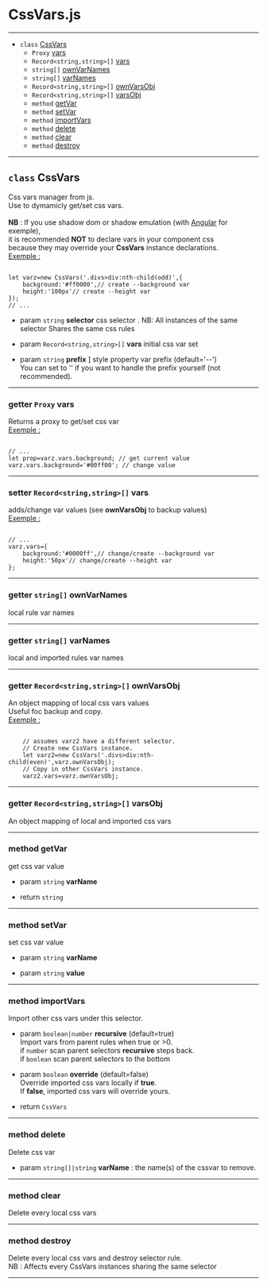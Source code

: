  
# CssVars.js
 
 
<hr/>
 
+ `class` [CssVars](#tgt_CssVars)
  + `Proxy` [vars](#tgt_vars)
  + `Record<string,string>[]` [vars](#tgt_vars)
  + `string[]` [ownVarNames](#tgt_ownVarNames)
  + `string[]` [varNames](#tgt_varNames)
  + `Record<string,string>[]` [ownVarsObj](#tgt_ownVarsObj)
  + `Record<string,string>[]` [varsObj](#tgt_varsObj)
  + `method` [getVar](#tgt_getVar)
  + `method` [setVar](#tgt_setVar)
  + `method` [importVars](#tgt_importVars)
  + `method` [delete](#tgt_delete)
  + `method` [clear](#tgt_clear)
  + `method` [destroy](#tgt_destroy)
 
<hr/>
 
## <a name="tgt_CssVars"></a> `class` **CssVars**
 
 Css vars manager from js.<br/>
Use to dymamicly get/set css vars.<br/>
<br/>
 **NB** : If you use shadow dom or shadow emulation (with [Angular](https://angular.io/) for exemple), <br/>
 it is recommended **NOT** to declare vars in your component css<br/>
 because they may override your **CssVars** instance declarations.<br/>
 <u>Exemple : </u>
```

let varz=new CssVars('.divs>div:nth-child(odd)',{
	background:'#ff0000',// create --background var
	height:'100px'// create --height var
});
// ...

```
 
+ param `string` **selector**  css selector . NB: All instances of the same selector Shares the same css rules
 
+ param `Record<string,string>[]` **vars**  initial css var set
 
+ param `string` **prefix** ] style property var prefix (default='--')<br/>
You can set to '' if you want to handle the prefix yourself (not recommended).
<hr/>
 
### <a name="tgt_vars"></a> getter `Proxy` **vars** 
 
 Returns a proxy to get/set css var<br/>
 <u>Exemple : </u>
```

// ...
let prop=varz.vars.background; // get current value
varz.vars.background='#00ff00'; // change value

```
<hr/>
 
### <a name="tgt_vars"></a> setter `Record<string,string>[]` **vars** 
 
 adds/change var values (see **ownVarsObj** to backup values)<br/>
 <u>Exemple : </u>
```

// ...
varz.vars={
	background:'#0000ff',// change/create --background var
	height:'50px'// change/create --height var
};

```
<hr/>
 
### <a name="tgt_ownVarNames"></a> getter `string[]` **ownVarNames** 
 
local rule var names
<hr/>
 
### <a name="tgt_varNames"></a> getter `string[]` **varNames** 
 
local and imported rules var names
<hr/>
 
### <a name="tgt_ownVarsObj"></a> getter `Record<string,string>[]` **ownVarsObj** 
 
 An object mapping of local css vars values<br/>
 Useful foc backup and copy.<br/>
 <u>Exemple : </u> 
```

	// assumes varz2 have a different selector.
	// Create new CssVars instance.
	let varz2=new CssVars('.divs>div:nth-child(even)',varz.ownVarsObj);
	// Copy in other CssVars instance.
	varz2.vars=varz.ownVarsObj;

```
<hr/>
 
### <a name="tgt_varsObj"></a> getter `Record<string,string>[]` **varsObj** 
 
An object mapping of local and imported css vars
<hr/>
 
### <a name="tgt_getVar"></a> method **getVar**
 
get css var value
 
+ param `string` **varName** 
 
+ return `string` 
<hr/>
 
### <a name="tgt_setVar"></a> method **setVar**
 
set css var value
 
+ param `string` **varName** 
 
+ param `string` **value** 
<hr/>
 
### <a name="tgt_importVars"></a> method **importVars**
 
 Import other css vars under this selector.
 
+ param `boolean|number` **recursive**  (default=true)<br/>
Import vars from parent rules when true or >0.<br/>
if `number` scan parent selectors **recursive** steps back.<br/>
if `boolean` scan parent selectors to the bottom
 
+ param `boolean` **override**  (default=false)<br/>
Override imported css vars locally if **true**.<br/>
If **false**, imported css vars will override yours.
 
+ return `CssVars` 
<hr/>
 
### <a name="tgt_delete"></a> method **delete**
 
Delete css var
 
+ param `string[]|string` **varName**  : the name(s) of the cssvar to remove.
<hr/>
 
### <a name="tgt_clear"></a> method **clear**
 
Delete every local css vars
<hr/>
 
### <a name="tgt_destroy"></a> method **destroy**
 
 Delete every local css vars and destroy selector rule.<br/>
NB : Affects every CssVars instances sharing the same selector
<hr/>